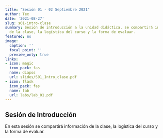 ```yaml
---
title: "Sesión 01 - 02 Septiembre 2021"
author: Tex
date: '2021-08-27'
slug: s01-intro-clase
summary: Sesión de introducción a la unidad didáctica, se compartirá información
  de la clase, la logística del curso y la forma de evaluar.
featured: no
image:
  caption: ''
  focal_point: ''
  preview_only: true
links:
- icon: magic
  icon_pack: fas
  name: diapos
  url: slides/S01_Intro_clase.pdf
- icon: flask
  icon_pack: fas
  name: lab
  url: labs/lab_01.pdf
---
```


## Sesión de Introducción 
En esta sesión se compartirá información de la clase, la logística del curso y 
la forma de evaluar.


&nbsp;

&nbsp;

